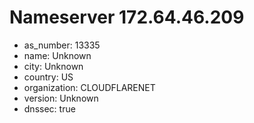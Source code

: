 # Nameserver 172.64.46.209

* as_number: 13335
* name: Unknown
* city: Unknown
* country: US
* organization: CLOUDFLARENET
* version: Unknown
* dnssec: true
